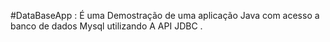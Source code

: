 #DataBaseApp :
É uma Demostração de uma aplicação Java com acesso a banco de dados Mysql utilizando A API JDBC .

